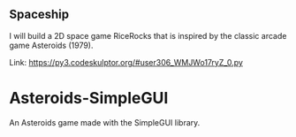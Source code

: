 <h2>Spaceship</h2>
<p>I will build a 2D space game RiceRocks that is inspired by the classic arcade game Asteroids (1979).</p>

Link: https://py3.codeskulptor.org/#user306_WMJWo17ryZ_0.py

# Asteroids-SimpleGUI
An Asteroids game made with the SimpleGUI library.
